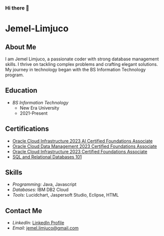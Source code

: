 ### Hi there 👋

# Jemel-Limjuco


## About Me

I am Jemel Limjuco, a passionate coder with strong database management skills. I thrive on tackling complex problems and crafting elegant solutions. My journey in technology began with the BS Information Technology program.

## Education

- *BS Information Technology*
  - New Era University
  - 2021-Present

## Certifications

- [Oracle Cloud Infrastructure 2023 AI Certified Foundations Associate](https://catalog-education.oracle.com/pls/certview/sharebadge?id=F2E3C04DD7BF6019B31288F97D186D75B3EE98D33D3F084B0182C88AF7101833)
- [Oracle Cloud Data Management 2023 Certified Foundations Associate](https://catalog-education.oracle.com/pls/certview/sharebadge?id=6A858961474477FCFE1ADA72B323CC11ADAF8F8B1DE8DE9F3DED2107E2B1204E)
- [Oracle Cloud Infrastructure 2023 Certified Foundations Associate](https://catalog-education.oracle.com/pls/certview/sharebadge?id=F9AE95748BED723D8BFF9CA62216D509C5965B9EA5DD0D2E694CEEB4E5651A94)
- [SQL and Relational Databases 101](https://courses.cognitiveclass.ai/certificates/4ea447f381a645e2b92b1c6c605fd35f)

## Skills

- *Programming:* Java, Javascript
- *Databases:* IBM DB2 Cloud
- *Tools:* Lucidchart, Jaspersoft Studio, Eclipse, HTML

## Contact Me

- *LinkedIn:* [LinkedIn Profile](https://www.linkedin.com/in/jemel-limjuco-3b15102a3/)
- *Email:* jemel.limjuco@gmail.com
